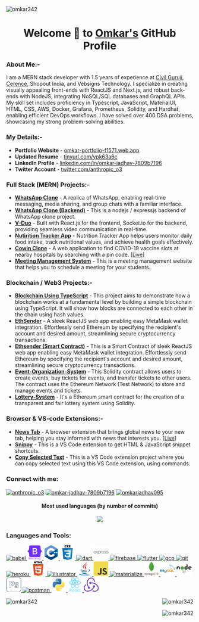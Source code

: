 <p align="left">
  <img src="https://komarev.com/ghpvc/?username=omkar342&label=Profile%20views&color=0e75b6&style=flat" alt="omkar342" />
</p>
<h1 align="center">
  Welcome 🙏 to <a href="https://omkar-portfolio-f1571.web.app/">Omkar's</a> GitHub Profile
</h1>

<h3 align="left">About Me:-</h3>
<p>
  I am a MERN stack developer with 1.5 years of experience at <a href="https://omkar-portfolio-f1571.web.app/">Civil Guruji</a>, <a href="https://omkar-portfolio-f1571.web.app/">Cerence</a>, Shopout India, and Vebsigns Technology. I specialize in creating visually appealing front-ends with ReactJS and Next.js, and robust back-ends with NodeJS, integrating NoSQL/SQL databases and GraphQL APIs. My skill set includes proficiency in Typescript, JavaScript, MaterialUI, HTML, CSS, AWS, Docker, Grafana, Prometheus, Solidity, and Hardhat, enabling efficient DevOps workflows. I have solved over 400 DSA problems, showcasing my strong problem-solving abilities.
</p>

<h3 align="left">My Details:-</h3>
<p>
  <ul>
    <li><strong>Portfolio Website</strong> - <a href="https://omkar-portfolio-f1571.web.app/">omkar-portfolio-f1571.web.app</a></li>
    <li><strong>Updated Resume</strong> - <a href="https://tinyurl.com/ypk63a6c">tinyurl.com/ypk63a6c</a></li>
    <li><strong>LinkedIn Profile</strong> - <a href="https://www.linkedin.com/in/omkar-jadhav-7809b7196/">linkedin.com/in/omkar-jadhav-7809b7196</a></li>
    <li><strong>Twitter Account</strong> - <a href="https://twitter.com/anthropic_o3">twitter.com/anthropic_o3</a></li>
  </ul>
</p>

<h3 align="left">Full Stack (MERN) Projects:-</h3>
<p>
  <ul>
    <li><a href="https://github.com/omkar342/WhatApp-Clone-Talk-a-Tive-" style="font-weight: bold;">WhatsApp Clone</a> - A replica of WhatsApp, enabling real-time messaging, media sharing, and group chats with a familiar interface.</li>
    <li><a href="https://github.com/omkar342/talk-a-tive-backend" style="font-weight: bold;">WhatsApp Clone (Backend)</a> - This is a nodejs / expressjs backend of WhatsApp clone project.</li>
    <li><a href="https://github.com/omkar342/V-Duo" style="font-weight: bold;">V-Duo</a> - Built with React.js for the frontend, Socket.io for the backend, providing seamless video communication in real-time.</li>
    <li><a href="https://github.com/omkar342/Nutirition-Tracker-App" style="font-weight: bold;">Nutirition Tracker App</a> - Nutrition Tracker App helps users monitor daily food intake, track nutritional values, and achieve health goals effectively.</li>
    <li><a href="https://github.com/omkar342/Cowin-Clone" style="font-weight: bold;">Cowin Clone</a> - A web application to find COVID-19 vaccine slots at nearby hospitals by searching with a pin code. [<a href="http://cowin-19-4bebb.web.app/">Live</a>]</li>
    <li><a href="https://github.com/omkar342/Meeting-Management-System" style="font-weight: bold;">Meeting Management System</a> - This is a meeting management website that helps you to schedule a meeting for your students.</li>
  </ul>
</p>

<h3 align="left">Blockchain / Web3 Projects:-</h3>
<p>
  <ul>
    <li><a href="https://github.com/omkar342/Blockchain-Using-TypeScript-" style="font-weight: bold;">Blockchain Using TypeScript</a> - This project aims to demonstrate how a blockchain works at a fundamental level by building a simple blockchain using TypeScript. It will show how blocks are connected to each other in the chain using hash values.</li>
    <li><a href="https://github.com/omkar342/EthSender" style="font-weight: bold;">EthSender</a> - A sleek ReactJS web app enabling easy MetaMask wallet integration. Effortlessly send Ethereum by specifying the recipient's account and desired amount, streamlining secure cryptocurrency transactions.</li>
    <li><a href="https://github.com/omkar342/Ethsender-Smart-Contract" style="font-weight: bold;">Ethsender (Smart Contract)</a> - This is a Smart Contract of sleek ReactJS web app enabling easy MetaMask wallet integration. Effortlessly send Ethereum by specifying the recipient's account and desired amount, streamlining secure cryptocurrency transactions.</li>
    <li><a href="https://github.com/omkar342/Event-Organization-System" style="font-weight: bold;">Event-Organization-System</a> - This Solidity contract allows users to create events, buy tickets for events, and transfer tickets to other users. The contract uses the Ethereum Network (Test Network) to store and manage events and tickets.</li>
    <li><a href="https://github.com/omkar342/Lottery-System" style="font-weight: bold;">Lottery-System</a> - It's a Ethereum smart contract for the creation of a transparent and fair lottery system using Solidity.</li>
  </ul>
</p>

<h3 align="left">Browser & VS-code Extensions:-</h3>
<p>
  <ul>
    <li><a href="https://github.com/omkar342/New-s-Tab" style="font-weight: bold;">News Tab</a> - A browser extension that brings global news to your new tab, helping you stay informed with news that interests you. [<a href="https://microsoftedge.microsoft.com/addons/detail/news-tab/anchgkkmjjfccdpcihekalfallhciohi">Live</a>]</li>
    <li><a href="https://github.com/omkar342/Snippy" style="font-weight: bold;">Snippy</a> - This is a VS Code extension to get HTML & JavaScript snippet shortcuts.</li>
    <li><a href="https://github.com/omkar342/Copy_Selected_Text" style="font-weight: bold;">Copy Selected Text</a> - This is a VS Code extension project where you can copy selected text using this VS Code extension, using commands.</li>
  </ul>
</p>


<h3 align="left">Connect with me:</h3>
<p align="left">
  <a href="https://twitter.com/anthropic_o3" target="blank"><img align="center" src="https://raw.githubusercontent.com/rahuldkjain/github-profile-readme-generator/master/src/images/icons/Social/twitter.svg" alt="anthropic_o3" height="30" width="40" /></a>
  <a href="https://linkedin.com/in/omkar-jadhav-7809b7196" target="blank"><img align="center" src="https://raw.githubusercontent.com/rahuldkjain/github-profile-readme-generator/master/src/images/icons/Social/linked-in-alt.svg" alt="omkar-jadhav-7809b7196" height="30" width="40" /></a>
  <a href="https://www.codechef.com/users/omkarjadhav095" target="blank"><img align="center" src="https://cdn.jsdelivr.net/npm/simple-icons@3.1.0/icons/codechef.svg" alt="omkarjadhav095" height="30" width="40" /></a>
</p>

<h4 align="center">Most used languages (by number of commits)</h4>
<p align="center">
  <a href="https://profile.codersrank.io/user/omkar342#Tech%20Skills">
    <img width="900em" src="https://cr-skills-chart-widget.azurewebsites.net/api/api?username=formidablae&padding=15&labels=true&legend=true&tooltip=true&max-labels=36&branding=false&skills=C,C%23,C%2B%2B,CSS,Go,HTML,Java,JavaScript,Jupyter%20Notebook,PHP,Python,Ruby,Rust,SCSS,SQL,Scala,Shell,TSQL,TypeScript,Vue&show-other-skills=true&bg=white">
  </a>
</p>

<h3 align="left">Languages and Tools:</h3>
<p align="left">
  <a href="https://babeljs.io/" target="_blank">
    <img src="https://www.vectorlogo.zone/logos/babeljs/babeljs-icon.svg" alt="babel" width="40" height="40"/>
  </a>
  <a href="https://getbootstrap.com" target="_blank">
    <img src="https://raw.githubusercontent.com/devicons/devicon/master/icons/bootstrap/bootstrap-plain-wordmark.svg" alt="bootstrap" width="40" height="40"/>
  </a>
  <a href="https://www.w3schools.com/cpp/" target="_blank">
    <img src="https://raw.githubusercontent.com/devicons/devicon/master/icons/cplusplus/cplusplus-original.svg" alt="cplusplus" width="40" height="40"/>
  </a>
  <a href="https://www.w3schools.com/css/" target="_blank">
    <img src="https://raw.githubusercontent.com/devicons/devicon/master/icons/css3/css3-original-wordmark.svg" alt="css3" width="40" height="40"/>
  </a>
  <a href="https://dart.dev" target="_blank">
    <img src="https://www.vectorlogo.zone/logos/dartlang/dartlang-icon.svg" alt="dart" width="40" height="40"/>
  </a>
  <a href="https://expressjs.com" target="_blank">
    <img src="https://raw.githubusercontent.com/devicons/devicon/master/icons/express/express-original-wordmark.svg" alt="express" width="40" height="40"/>
  </a>
  <a href="https://firebase.google.com/" target="_blank">
    <img src="https://www.vectorlogo.zone/logos/firebase/firebase-icon.svg" alt="firebase" width="40" height="40"/>
  </a>
  <a href="https://flutter.dev" target="_blank">
    <img src="https://www.vectorlogo.zone/logos/flutterio/flutterio-icon.svg" alt="flutter" width="40" height="40"/>
  </a>
  <a href="https://cloud.google.com" target="_blank">
    <img src="https://www.vectorlogo.zone/logos/google_cloud/google_cloud-icon.svg" alt="gcp" width="40" height="40"/>
  </a>
  <a href="https://git-scm.com/" target="_blank">
    <img src="https://www.vectorlogo.zone/logos/git-scm/git-scm-icon.svg" alt="git" width="40" height="40"/>
  </a>
  <a href="https://heroku.com" target="_blank">
    <img src="https://www.vectorlogo.zone/logos/heroku/heroku-icon.svg" alt="heroku" width="40" height="40"/>
  </a>
  <a href="https://www.w3.org/html/" target="_blank">
    <img src="https://raw.githubusercontent.com/devicons/devicon/master/icons/html5/html5-original-wordmark.svg" alt="html5" width="40" height="40"/>
  </a>
  <a href="https://www.adobe.com/in/products/illustrator.html" target="_blank">
    <img src="https://www.vectorlogo.zone/logos/adobe_illustrator/adobe_illustrator-icon.svg" alt="illustrator" width="40" height="40"/>
  </a>
  <a href="https://www.java.com" target="_blank">
    <img src="https://raw.githubusercontent.com/devicons/devicon/master/icons/java/java-original.svg" alt="java" width="40" height="40"/>
  </a>
  <a href="https://developer.mozilla.org/en-US/docs/Web/JavaScript" target="_blank">
    <img src="https://raw.githubusercontent.com/devicons/devicon/master/icons/javascript/javascript-original.svg" alt="javascript" width="40" height="40"/>
  </a>
  <a href="https://materializecss.com/" target="_blank">
    <img src="https://raw.githubusercontent.com/prplx/svg-logos/5585531d45d294869c4eaab4d7cf2e9c167710a9/svg/materialize.svg" alt="materialize" width="40" height="40"/>
  </a>
  <a href="https://www.mongodb.com/" target="_blank">
    <img src="https://raw.githubusercontent.com/devicons/devicon/master/icons/mongodb/mongodb-original-wordmark.svg" alt="mongodb" width="40" height="40"/>
  </a>
  <a href="https://www.mysql.com/" target="_blank">
    <img src="https://raw.githubusercontent.com/devicons/devicon/master/icons/mysql/mysql-original-wordmark.svg" alt="mysql" width="40" height="40"/>
  </a>
  <a href="https://nodejs.org" target="_blank">
    <img src="https://raw.githubusercontent.com/devicons/devicon/master/icons/nodejs/nodejs-original-wordmark.svg" alt="nodejs" width="40" height="40"/>
  </a>
  <a href="https://www.photoshop.com/en" target="_blank">
    <img src="https://raw.githubusercontent.com/devicons/devicon/master/icons/photoshop/photoshop-line.svg" alt="photoshop" width="40" height="40"/>
  </a>
  <a href="https://postman.com" target="_blank">
    <img src="https://www.vectorlogo.zone/logos/getpostman/getpostman-icon.svg" alt="postman" width="40" height="40"/>
  </a>
  <a href="https://www.python.org" target="_blank">
    <img src="https://raw.githubusercontent.com/devicons/devicon/master/icons/python/python-original.svg" alt="python" width="40" height="40"/>
  </a>
  <a href="https://reactjs.org/" target="_blank">
    <img src="https://raw.githubusercontent.com/devicons/devicon/master/icons/react/react-original-wordmark.svg" alt="react" width="40" height="40"/>
  </a>
  <a href="https://redux.js.org" target="_blank">
    <img src="https://raw.githubusercontent.com/devicons/devicon/master/icons/redux/redux-original.svg" alt="redux" width="40" height="40"/>
  </a>
</p>

<p><img align="left" style="height:400px;width:300px;display:inline-block" src="https://github-readme-stats.vercel.app/api/top-langs?username=omkar342&show_icons=true&locale=en&theme=tokyonight" alt="omkar342" /></p>

<p>&nbsp;<img align="right" style="display:inline-block" src="https://github-readme-stats.vercel.app/api?username=omkar342&show_icons=true&locale=en&theme=tokyonight" alt="omkar342" /></p>

<p><img align="right" src="https://github-readme-streak-stats.herokuapp.com/?user=omkar342&theme=tokyonight" alt="omkar342" /></p>
